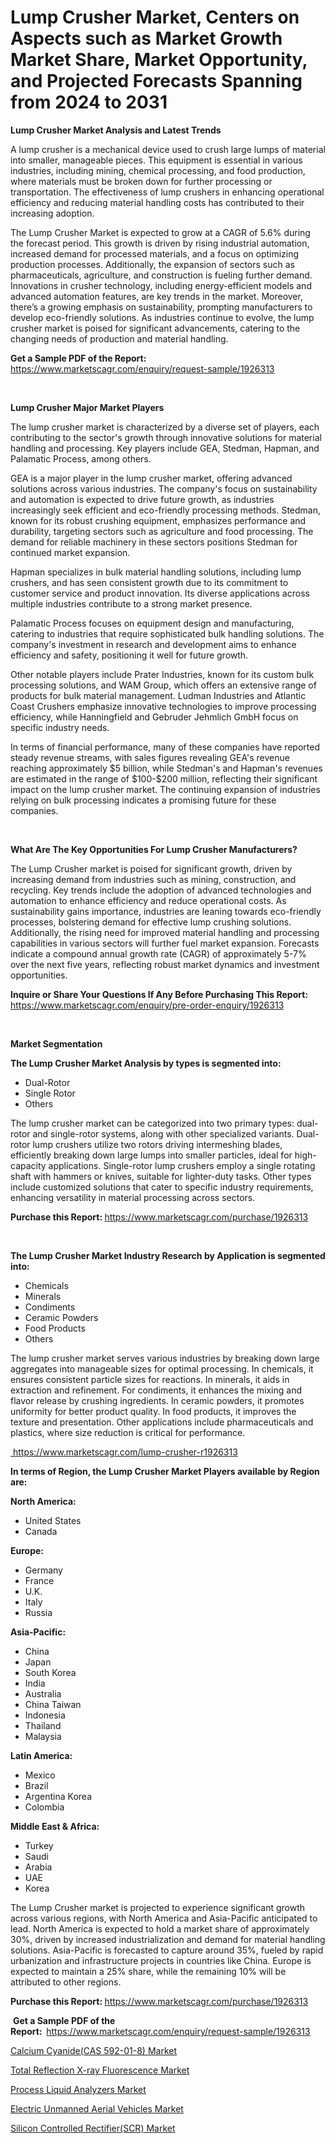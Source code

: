 <p><h1>Lump Crusher Market, Centers on Aspects such as Market Growth Market Share, Market Opportunity, and Projected Forecasts Spanning from 2024 to 2031</h1></p><p><strong>Lump Crusher Market Analysis and Latest Trends</strong></p>
<p><p>A lump crusher is a mechanical device used to crush large lumps of material into smaller, manageable pieces. This equipment is essential in various industries, including mining, chemical processing, and food production, where materials must be broken down for further processing or transportation. The effectiveness of lump crushers in enhancing operational efficiency and reducing material handling costs has contributed to their increasing adoption.</p><p>The Lump Crusher Market is expected to grow at a CAGR of 5.6% during the forecast period. This growth is driven by rising industrial automation, increased demand for processed materials, and a focus on optimizing production processes. Additionally, the expansion of sectors such as pharmaceuticals, agriculture, and construction is fueling further demand. Innovations in crusher technology, including energy-efficient models and advanced automation features, are key trends in the market. Moreover, there’s a growing emphasis on sustainability, prompting manufacturers to develop eco-friendly solutions. As industries continue to evolve, the lump crusher market is poised for significant advancements, catering to the changing needs of production and material handling.</p></p>
<p><strong>Get a Sample PDF of the Report:&nbsp;</strong> <a href="https://www.marketscagr.com/enquiry/request-sample/1926313?utm_campaign=1126&utm_medium=2&utm_source=Github&utm_content=ia&utm_term=25102024&utm_id=lump-crusher">https://www.marketscagr.com/enquiry/request-sample/1926313</a></p>
<p>&nbsp;</p>
<p><strong>Lump Crusher Major Market Players</strong></p>
<p><p>The lump crusher market is characterized by a diverse set of players, each contributing to the sector's growth through innovative solutions for material handling and processing. Key players include GEA, Stedman, Hapman, and Palamatic Process, among others.</p><p>GEA is a major player in the lump crusher market, offering advanced solutions across various industries. The company's focus on sustainability and automation is expected to drive future growth, as industries increasingly seek efficient and eco-friendly processing methods. Stedman, known for its robust crushing equipment, emphasizes performance and durability, targeting sectors such as agriculture and food processing. The demand for reliable machinery in these sectors positions Stedman for continued market expansion.</p><p>Hapman specializes in bulk material handling solutions, including lump crushers, and has seen consistent growth due to its commitment to customer service and product innovation. Its diverse applications across multiple industries contribute to a strong market presence.</p><p>Palamatic Process focuses on equipment design and manufacturing, catering to industries that require sophisticated bulk handling solutions. The company's investment in research and development aims to enhance efficiency and safety, positioning it well for future growth.</p><p>Other notable players include Prater Industries, known for its custom bulk processing solutions, and WAM Group, which offers an extensive range of products for bulk material management. Ludman Industries and Atlantic Coast Crushers emphasize innovative technologies to improve processing efficiency, while Hanningfield and Gebruder Jehmlich GmbH focus on specific industry needs.</p><p>In terms of financial performance, many of these companies have reported steady revenue streams, with sales figures revealing GEA's revenue reaching approximately $5 billion, while Stedman's and Hapman's revenues are estimated in the range of $100-$200 million, reflecting their significant impact on the lump crusher market. The continuing expansion of industries relying on bulk processing indicates a promising future for these companies.</p></p>
<p>&nbsp;</p>
<p><strong>What Are The Key Opportunities For Lump Crusher Manufacturers?</strong></p>
<p><p>The Lump Crusher market is poised for significant growth, driven by increasing demand from industries such as mining, construction, and recycling. Key trends include the adoption of advanced technologies and automation to enhance efficiency and reduce operational costs. As sustainability gains importance, industries are leaning towards eco-friendly processes, bolstering demand for effective lump crushing solutions. Additionally, the rising need for improved material handling and processing capabilities in various sectors will further fuel market expansion. Forecasts indicate a compound annual growth rate (CAGR) of approximately 5-7% over the next five years, reflecting robust market dynamics and investment opportunities.</p></p>
<p><strong>Inquire or Share Your Questions If Any Before Purchasing This Report:</strong> <a href="https://www.marketscagr.com/enquiry/pre-order-enquiry/1926313?utm_campaign=1126&utm_medium=2&utm_source=Github&utm_content=ia&utm_term=25102024&utm_id=lump-crusher">https://www.marketscagr.com/enquiry/pre-order-enquiry/1926313</a></p>
<p>&nbsp;</p>
<p><strong>Market Segmentation</strong></p>
<p><strong>The Lump Crusher Market Analysis by types is segmented into:</strong></p>
<p><ul><li>Dual-Rotor</li><li>Single Rotor</li><li>Others</li></ul></p>
<p><p>The lump crusher market can be categorized into two primary types: dual-rotor and single-rotor systems, along with other specialized variants. Dual-rotor lump crushers utilize two rotors driving intermeshing blades, efficiently breaking down large lumps into smaller particles, ideal for high-capacity applications. Single-rotor lump crushers employ a single rotating shaft with hammers or knives, suitable for lighter-duty tasks. Other types include customized solutions that cater to specific industry requirements, enhancing versatility in material processing across sectors.</p></p>
<p><strong>Purchase this Report:&nbsp;</strong><a href="https://www.marketscagr.com/purchase/1926313?utm_campaign=1126&utm_medium=2&utm_source=Github&utm_content=ia&utm_term=25102024&utm_id=lump-crusher">https://www.marketscagr.com/purchase/1926313</a></p>
<p>&nbsp;</p>
<p><strong>The Lump Crusher Market Industry Research by Application is segmented into:</strong></p>
<p><ul><li>Chemicals</li><li>Minerals</li><li>Condiments</li><li>Ceramic Powders</li><li>Food Products</li><li>Others</li></ul></p>
<p><p>The lump crusher market serves various industries by breaking down large aggregates into manageable sizes for optimal processing. In chemicals, it ensures consistent particle sizes for reactions. In minerals, it aids in extraction and refinement. For condiments, it enhances the mixing and flavor release by crushing ingredients. In ceramic powders, it promotes uniformity for better product quality. In food products, it improves the texture and presentation. Other applications include pharmaceuticals and plastics, where size reduction is critical for performance.</p></p>
<p><a href="https://www.marketscagr.com/lump-crusher-r1926313?utm_campaign=1126&utm_medium=2&utm_source=Github&utm_content=ia&utm_term=25102024&utm_id=lump-crusher">&nbsp;https://www.marketscagr.com/lump-crusher-r1926313</a></p>
<p><strong>In terms of Region, the Lump Crusher Market Players available by Region are:</strong></p>
<p>
    <p> <strong> North America: </strong>
        <ul>
            <li>United States</li>
            <li>Canada</li>
        </ul>
        </p> 
    <p> <strong> Europe: </strong>
        <ul>
            <li>Germany</li>
            <li>France</li>
            <li>U.K.</li>
            <li>Italy</li>
            <li>Russia</li>
        </ul>
        </p> 
    <p> <strong> Asia-Pacific: </strong>
        <ul>
            <li>China</li>
            <li>Japan</li>
            <li>South Korea</li>
            <li>India</li>
            <li>Australia</li>
            <li>China Taiwan</li>
            <li>Indonesia</li>
            <li>Thailand</li>
            <li>Malaysia</li>
        </ul>
        </p> 
    <p> <strong> Latin America: </strong>
        <ul>
            <li>Mexico</li>
            <li>Brazil</li>
            <li>Argentina Korea</li>
            <li>Colombia</li>
        </ul>
        </p> 
    <p> <strong> Middle East & Africa: </strong>
        <ul>
            <li>Turkey</li>
            <li>Saudi</li>
            <li>Arabia</li>
            <li>UAE</li>
            <li>Korea</li>
        </ul>
    </p>
    </p>
<p><p>The Lump Crusher market is projected to experience significant growth across various regions, with North America and Asia-Pacific anticipated to lead. North America is expected to hold a market share of approximately 30%, driven by increased industrialization and demand for material handling solutions. Asia-Pacific is forecasted to capture around 35%, fueled by rapid urbanization and infrastructure projects in countries like China. Europe is expected to maintain a 25% share, while the remaining 10% will be attributed to other regions.</p></p>
<p><strong>Purchase this Report: </strong><a href="https://www.marketscagr.com/purchase/1926313?utm_campaign=1126&utm_medium=2&utm_source=Github&utm_content=ia&utm_term=25102024&utm_id=lump-crusher">https://www.marketscagr.com/purchase/1926313</a></p>
<p>&nbsp;<strong>Get a Sample PDF of the Report:&nbsp;&nbsp;</strong><a href="https://www.marketscagr.com/enquiry/request-sample/1926313?utm_campaign=1126&utm_medium=2&utm_source=Github&utm_content=ia&utm_term=25102024&utm_id=lump-crusher">https://www.marketscagr.com/enquiry/request-sample/1926313</a></p>
<p><strong></strong></p>
<p><p><a href="https://www.linkedin.com/pulse/calcium-cyanidecas-592-01-8-market-drivers-challenges-forecast-d6g3c?utm_campaign=1126&utm_medium=2&utm_source=Github&utm_content=ia&utm_term=25102024&utm_id=lump-crusher">Calcium Cyanide(CAS 592-01-8) Market</a></p><p><a href="https://www.linkedin.com/pulse/total-reflection-x-ray-fluorescence-market-evolution-nplmc?utm_campaign=1126&utm_medium=2&utm_source=Github&utm_content=ia&utm_term=25102024&utm_id=lump-crusher">Total Reflection X-ray Fluorescence Market</a></p><p><a href="https://www.linkedin.com/pulse/process-liquid-analyzers-market-trends-focusing-insight-forecast-v81ic?utm_campaign=1126&utm_medium=2&utm_source=Github&utm_content=ia&utm_term=25102024&utm_id=lump-crusher">Process Liquid Analyzers Market</a></p><p><a href="https://www.linkedin.com/pulse/electric-unmanned-aerial-vehicles-momentum-charting-149-cagr-path-tgl7c?utm_campaign=1126&utm_medium=2&utm_source=Github&utm_content=ia&utm_term=25102024&utm_id=lump-crusher">Electric Unmanned Aerial Vehicles Market</a></p><p><a href="https://www.linkedin.com/pulse/silicon-controlled-rectifierscr-market-trends-detailed-study-jvrof?utm_campaign=1126&utm_medium=2&utm_source=Github&utm_content=ia&utm_term=25102024&utm_id=lump-crusher">Silicon Controlled Rectifier(SCR) Market</a></p></p>